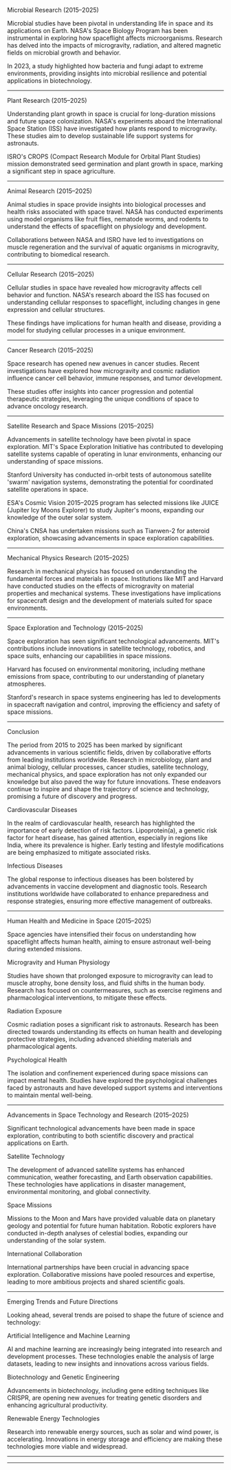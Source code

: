 
Microbial Research (2015–2025)

Microbial studies have been pivotal in understanding life in space and its applications on Earth. NASA's Space Biology Program has been instrumental in exploring how spaceflight affects microorganisms. Research has delved into the impacts of microgravity, radiation, and altered magnetic fields on microbial growth and behavior. 

In 2023, a study highlighted how bacteria and fungi adapt to extreme environments, providing insights into microbial resilience and potential applications in biotechnology. 


---

Plant Research (2015–2025)

Understanding plant growth in space is crucial for long-duration missions and future space colonization. NASA's experiments aboard the International Space Station (ISS) have investigated how plants respond to microgravity. These studies aim to develop sustainable life support systems for astronauts. 

ISRO's CROPS (Compact Research Module for Orbital Plant Studies) mission demonstrated seed germination and plant growth in space, marking a significant step in space agriculture. 


---

Animal Research (2015–2025)

Animal studies in space provide insights into biological processes and health risks associated with space travel. NASA has conducted experiments using model organisms like fruit flies, nematode worms, and rodents to understand the effects of spaceflight on physiology and development. 

Collaborations between NASA and ISRO have led to investigations on muscle regeneration and the survival of aquatic organisms in microgravity, contributing to biomedical research. 


---

Cellular Research (2015–2025)

Cellular studies in space have revealed how microgravity affects cell behavior and function. NASA's research aboard the ISS has focused on understanding cellular responses to spaceflight, including changes in gene expression and cellular structures. 

These findings have implications for human health and disease, providing a model for studying cellular processes in a unique environment.


---

Cancer Research (2015–2025)

Space research has opened new avenues in cancer studies. Recent investigations have explored how microgravity and cosmic radiation influence cancer cell behavior, immune responses, and tumor development. 

These studies offer insights into cancer progression and potential therapeutic strategies, leveraging the unique conditions of space to advance oncology research.


---

Satellite Research and Space Missions (2015–2025)

Advancements in satellite technology have been pivotal in space exploration. MIT's Space Exploration Initiative has contributed to developing satellite systems capable of operating in lunar environments, enhancing our understanding of space missions. 

Stanford University has conducted in-orbit tests of autonomous satellite 'swarm' navigation systems, demonstrating the potential for coordinated satellite operations in space. 

ESA's Cosmic Vision 2015–2025 program has selected missions like JUICE (Jupiter Icy Moons Explorer) to study Jupiter's moons, expanding our knowledge of the outer solar system. 

China's CNSA has undertaken missions such as Tianwen-2 for asteroid exploration, showcasing advancements in space exploration capabilities. 


---

Mechanical Physics Research (2015–2025)

Research in mechanical physics has focused on understanding the fundamental forces and materials in space. Institutions like MIT and Harvard have conducted studies on the effects of microgravity on material properties and mechanical systems. These investigations have implications for spacecraft design and the development of materials suited for space environments.


---

Space Exploration and Technology (2015–2025)

Space exploration has seen significant technological advancements. MIT's contributions include innovations in satellite technology, robotics, and space suits, enhancing our capabilities in space missions. 

Harvard has focused on environmental monitoring, including methane emissions from space, contributing to our understanding of planetary atmospheres. 

Stanford's research in space systems engineering has led to developments in spacecraft navigation and control, improving the efficiency and safety of space missions. 


---

Conclusion

The period from 2015 to 2025 has been marked by significant advancements in various scientific fields, driven by collaborative efforts from leading institutions worldwide. Research in microbiology, plant and animal biology, cellular processes, cancer studies, satellite technology, mechanical physics, and space exploration has not only expanded our knowledge but also paved the way for future innovations. These endeavors continue to inspire and shape the trajectory of science and technology, promising a future of discovery and progress.

Cardiovascular Diseases

In the realm of cardiovascular health, research has highlighted the importance of early detection of risk factors. Lipoprotein(a), a genetic risk factor for heart disease, has gained attention, especially in regions like India, where its prevalence is higher. Early testing and lifestyle modifications are being emphasized to mitigate associated risks. 

Infectious Diseases

The global response to infectious diseases has been bolstered by advancements in vaccine development and diagnostic tools. Research institutions worldwide have collaborated to enhance preparedness and response strategies, ensuring more effective management of outbreaks.


---

Human Health and Medicine in Space (2015–2025)

Space agencies have intensified their focus on understanding how spaceflight affects human health, aiming to ensure astronaut well-being during extended missions.

Microgravity and Human Physiology

Studies have shown that prolonged exposure to microgravity can lead to muscle atrophy, bone density loss, and fluid shifts in the human body. Research has focused on countermeasures, such as exercise regimens and pharmacological interventions, to mitigate these effects. 

Radiation Exposure

Cosmic radiation poses a significant risk to astronauts. Research has been directed towards understanding its effects on human health and developing protective strategies, including advanced shielding materials and pharmacological agents.

Psychological Health

The isolation and confinement experienced during space missions can impact mental health. Studies have explored the psychological challenges faced by astronauts and have developed support systems and interventions to maintain mental well-being.


---

Advancements in Space Technology and Research (2015–2025)

Significant technological advancements have been made in space exploration, contributing to both scientific discovery and practical applications on Earth.

Satellite Technology

The development of advanced satellite systems has enhanced communication, weather forecasting, and Earth observation capabilities. These technologies have applications in disaster management, environmental monitoring, and global connectivity.

Space Missions

Missions to the Moon and Mars have provided valuable data on planetary geology and potential for future human habitation. Robotic explorers have conducted in-depth analyses of celestial bodies, expanding our understanding of the solar system.

International Collaboration

International partnerships have been crucial in advancing space exploration. Collaborative missions have pooled resources and expertise, leading to more ambitious projects and shared scientific goals.


---

Emerging Trends and Future Directions

Looking ahead, several trends are poised to shape the future of science and technology:

Artificial Intelligence and Machine Learning

AI and machine learning are increasingly being integrated into research and development processes. These technologies enable the analysis of large datasets, leading to new insights and innovations across various fields.

Biotechnology and Genetic Engineering

Advancements in biotechnology, including gene editing techniques like CRISPR, are opening new avenues for treating genetic disorders and enhancing agricultural productivity.

Renewable Energy Technologies

Research into renewable energy sources, such as solar and wind power, is accelerating. Innovations in energy storage and efficiency are making these technologies more viable and widespread.


---
---
